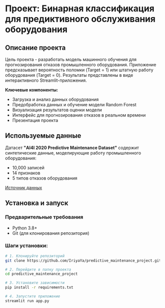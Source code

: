 # Проект: Бинарная классификация для предиктивного обслуживания оборудования

## Описание проекта
Цель проекта - разработать модель машинного обучения для прогнозирования отказов промышленного оборудования. Приложение предсказывает вероятность поломки (Target = 1) или штатную работу оборудования (Target = 0). Результаты представлены в виде интерактивного Streamlit-приложения.

**Ключевые компоненты:**
- Загрузка и анализ данных оборудования
- Предобработка данных и обучение модели Random Forest
- Визуализация результатов оценки модели
- Интерфейс для прогнозирования отказов в реальном времени
- Презентация проекта

## Используемые данные
Датасет **"AI4I 2020 Predictive Maintenance Dataset"** содержит синтетические данные, моделирующие работу промышленного оборудования:
- 10,000 записей
- 14 признаков
- 5 типов отказов оборудования

[Источник данных](https://archive.ics.uci.edu/dataset/601/predictive+maintenance+dataset)

## Установка и запуск

### Предварительные требования
- Python 3.8+
- Git (для клонирования репозитория)

### Шаги установки:
```bash
# 1. Клонируйте репозиторий
git clone https://github.com/IriyaYa/predictive_maintenance_project.git

# 2. Перейдите в папку проекта
cd predictive_maintenance_project

# 3. Установите зависимости
pip install -r requirements.txt

# 4. Запустите приложение
streamlit run app.py